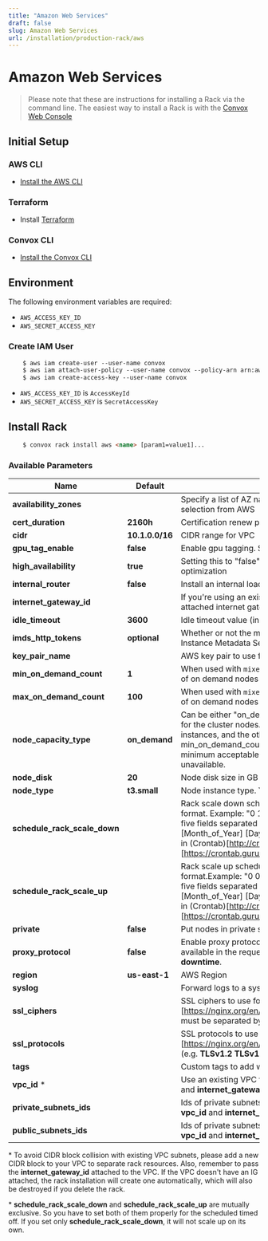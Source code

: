 ```yaml
---
title: "Amazon Web Services"
draft: false
slug: Amazon Web Services
url: /installation/production-rack/aws
---
```

# Amazon Web Services
> Please note that these are instructions for installing a Rack via the command line. The easiest way to install a Rack is with the [Convox Web Console](https://console.convox.com)

## Initial Setup

### AWS CLI

- [Install the AWS CLI](https://docs.aws.amazon.com/cli/latest/userguide/cli-chap-install.html)

### Terraform

- Install [Terraform](https://learn.hashicorp.com/terraform/getting-started/install.html)

### Convox CLI

- [Install the Convox CLI](/installation/cli)

## Environment

The following environment variables are required:

- `AWS_ACCESS_KEY_ID`
- `AWS_SECRET_ACCESS_KEY`

### Create IAM User
```html
    $ aws iam create-user --user-name convox
    $ aws iam attach-user-policy --user-name convox --policy-arn arn:aws:iam::aws:policy/AdministratorAccess
    $ aws iam create-access-key --user-name convox
```
- `AWS_ACCESS_KEY_ID` is `AccessKeyId`
- `AWS_SECRET_ACCESS_KEY` is `SecretAccessKey`

## Install Rack
```html
    $ convox rack install aws <name> [param1=value1]...
```
### Available Parameters

| Name                     | Default                | Description                                                                                                    |
| -------------------------|------------------------|----------------------------------------------------------------------------------------------------------------|
| **availability_zones**   |                        | Specify a list of AZ names (minimum 3) to override the random automatic selection from AWS                     |
| **cert_duration**        | **2160h**              | Certification renew period                                                                                     | 
| **cidr**                 | **10.1.0.0/16**        | CIDR range for VPC                                                                                             |
| **gpu_tag_enable**       | **false**              | Enable gpu tagging. Some aws region doesn't support gpu tagging  |
| **high_availability**    | **true**               | Setting this to "false" will create a cluster with less reduntant resources for cost optimization              |
| **internal_router**  |     **false**        | Install an internal loadbalancer within the vpc |
| **internet_gateway_id**  |                        | If you're using an existing vpc for your rack, use this field to pass the id of the attached internet gateway  |
| **idle_timeout**         | **3600**               | Idle timeout value (in seconds) for the Rack Load Balancer                                                     |
| **imds_http_tokens**         | **optional**               | Whether or not the metadata service requires session tokens, also referred to as Instance Metadata Service Version 2 (IMDSv2). Can be optional or required                                                     |
| **key_pair_name**        |                        | AWS key pair to use for ssh|
| **min_on_demand_count**  | **1**                  | When used with `mixed` node capacity type, can set the minimum required number of on demand nodes              |
| **max_on_demand_count**  | **100**                | When used with `mixed` node capacity type, can set the maximum required number of on demand nodes              |
| **node_capacity_type**   | **on_demand**          | Can be either "on_demand", "spot" or "mixed". Spot will use AWS spot instances for the cluster nodes.  Mixed will create one node group with on demand instances, and the other 2 with spot instances.  Use mixed with the min_on_demand_count and max_on_demand_count parameters to control the minimum acceptable service availability should all spot instances become unavailable.  |
| **node_disk**            | **20**                 | Node disk size in GB                                                                                           |
| **node_type**            | **t3.small**           | Node instance type. You can also pass a comma separated list of instance types                                 |
| **schedule_rack_scale_down**   |                        | Rack scale down schedule is specified by the user following the Unix cron syntax format. Example: "0 18 * * 5". The supported cron expression format consists of five fields separated by white spaces: [Minute] [Hour] [Day_of_Month] [Month_of_Year] [Day_of_Week]. More details on the CRON format can be found in (Crontab)[http://crontab.org/] and (examples)[https://crontab.guru/examples.html]. The time is calculated in **UTC**. |
| **schedule_rack_scale_up**    |                        | Rack scale up schedule is specified by the user following the Unix cron syntax format.Example: "0 0 * * 0". The supported cron expression format consists of five fields separated by white spaces: [Minute] [Hour] [Day_of_Month] [Month_of_Year] [Day_of_Week]. More details on the CRON format can be found in (Crontab)[http://crontab.org/] and (examples)[https://crontab.guru/examples.html]. The time is calculated in **UTC**. |
| **private**              | **false**               | Put nodes in private subnets behind NAT gateways                                                               |
| **proxy_protocol**       | **false**               | Enable proxy protocol. With this parameter set, the client source ip will be available in the request header `x-forwarded-for` key. **Requires 5 - 10 minutes downtime**.          |
| **region**               | **us-east-1**          | AWS Region                                                                                                     |
| **syslog**               |                        | Forward logs to a syslog endpoint (e.g. **tcp+tls://example.org:1234**)                                        |
| **ssl_ciphers**          |                        | SSL ciphers to use for (nginx)[https://nginx.org/en/docs/http/ngx_http_ssl_module.html#ssl_ciphers]. They must be separated by colon.|
| **ssl_protocols**        |                        | SSL protocols to use for (nginx)[https://nginx.org/en/docs/http/ngx_http_proxy_module.html#proxy_ssl_protocols] (e.g. **TLSv1.2 TLSv1.3**). They must be separated by spaces.|
| **tags**                 |                        | Custom tags to add with AWS resources (e.g. **key1=val1,key2=val2**)|
| **vpc_id** *             |                        | Use an existing VPC for cluster creation. Make sure to also pass the **cidr** block and **internet_gateway_id**|
| **private_subnets_ids**  |                        | Ids of private subnets to use to create the Rack. Make sure to also pass the **vpc_id** and **internet_gateway_id** |
| **public_subnets_ids**   |                        | Ids of private subnets to use to create the Rack. Make sure to also pass the **vpc_id** and **internet_gateway_id** |

\* To avoid CIDR block collision with existing VPC subnets, please add a new CIDR block to your VPC to separate rack resources. Also, remember to pass the **internet_gateway_id** attached to the VPC. If the VPC doesn't have an IG attached, the rack installation will create one automatically, which will also be destroyed if you delete the rack.

\* **schedule_rack_scale_down** and **schedule_rack_scale_up** are mutually exclusive. So you have to set both of them properly for the scheduled timed off. If you set only **schedule_rack_scale_down**, it will not scale up on its own.
